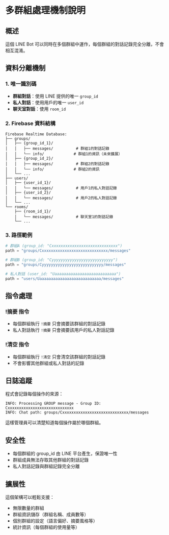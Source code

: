 # 多群組處理機制說明

## 概述
這個 LINE Bot 可以同時在多個群組中運作，每個群組的對話記錄完全分離，不會相互混淆。

## 資料分離機制

### 1. 唯一識別碼
- **群組對話**：使用 LINE 提供的唯一 `group_id`
- **私人對話**：使用用戶的唯一 `user_id`  
- **聊天室對話**：使用 `room_id`

### 2. Firebase 資料結構
```
Firebase Realtime Database:
├── groups/
│   ├── {group_id_1}/
│   │   ├── messages/          # 群組1的對話記錄
│   │   └── info/             # 群組1的資訊（未來擴展）
│   ├── {group_id_2}/
│   │   ├── messages/          # 群組2的對話記錄
│   │   └── info/             # 群組2的資訊
│   └── ...
├── users/
│   ├── {user_id_1}/
│   │   └── messages/          # 用戶1的私人對話記錄
│   ├── {user_id_2}/
│   │   └── messages/          # 用戶2的私人對話記錄
│   └── ...
└── rooms/
    ├── {room_id_1}/
    │   └── messages/          # 聊天室1的對話記錄
    └── ...
```

### 3. 路徑範例
```python
# 群組A (group_id: "Cxxxxxxxxxxxxxxxxxxxxxxxxxxxxx")
path = "groups/Cxxxxxxxxxxxxxxxxxxxxxxxxxxxxx/messages"

# 群組B (group_id: "Cyyyyyyyyyyyyyyyyyyyyyyyyyyy")  
path = "groups/Cyyyyyyyyyyyyyyyyyyyyyyyyyyy/messages"

# 私人對話 (user_id: "Uaaaaaaaaaaaaaaaaaaaaaaaaaaa")
path = "users/Uaaaaaaaaaaaaaaaaaaaaaaaaaaa/messages"
```

## 指令處理

### !摘要 指令
- 每個群組執行 `!摘要` 只會摘要該群組的對話記錄
- 私人對話執行 `!摘要` 只會摘要該用戶的私人對話記錄

### !清空 指令  
- 每個群組執行 `!清空` 只會清空該群組的對話記錄
- 不會影響其他群組或私人對話的記錄

## 日誌追蹤
程式會記錄每個操作的來源：
```
INFO: Processing GROUP message - Group ID: Cxxxxxxxxxxxxxxxxxxxxxxxxxxxxx
INFO: Chat path: groups/Cxxxxxxxxxxxxxxxxxxxxxxxxxxxxx/messages
```

這樣管理員可以清楚知道每個操作屬於哪個群組。

## 安全性
- 每個群組的 group_id 由 LINE 平台產生，保證唯一性
- 群組成員無法存取其他群組的對話記錄
- 私人對話記錄與群組記錄完全分離

## 擴展性
這個架構可以輕鬆支援：
- 無限數量的群組
- 群組資訊儲存（群組名稱、成員數等）
- 個別群組的設定（語言偏好、摘要風格等）
- 統計資訊（每個群組的使用量等）
